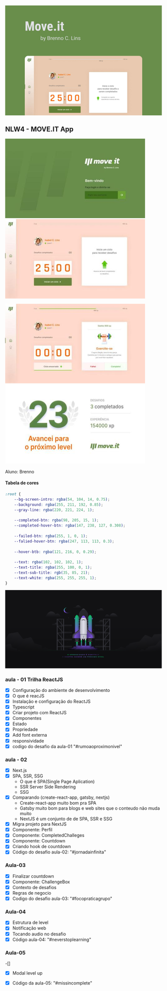 ![capa](./Capa.jpg)



## NLW4 - MOVE.IT App


![screen2](./00-screen.jpg) ![screen2](./01-screen.jpg)

![screen2](./02-screen.jpg) ![screen2](./03-screen.jpg)

Aluno: Brenno

#### Tabela de cores

```css
:root {
    --bg-screen-intro: rgba(54, 104, 14, 0.75);
    --background: rgba(255, 211, 192, 0.85);
    --gray-line: rgba(220, 221, 224, 1);

    --completed-btn: rgba(98, 205, 15, 1);
    --completed-hover-btn: rgba(147, 238, 127, 0.308);

    --failed-btn: rgba(255, 1, 0, 1);
    --falied-hover-btn: rgba(247, 113, 113, 0.3);
    
    --hover-btb: rgba(121, 216, 0, 0.29);
    
    --text: rgba(102, 102, 102, 1);
    --text-title: rgba(255, 100, 0, 1);
    --text-sub-title: rgb(35, 85, 21);
    --text-white: rgba(255, 255, 255, 1);
}

```

![nlw4 screen](./bg-nlw4.png)

### aula - 01 Trilha ReactJS
- [x] Configuração do ambiente de desenvolvimento
- [x] O que é reacJS
- [x] Instalação e configuração do ReactJS
- [x] Typescript
- [x] Criar projeto com ReactJS
- [x] Componentes
- [x] Estado
- [x] Propriedade
- [x] Add font externa
- [x] responsividade
- [x] codigo do desafio da aula-01 "#rumoaoproximonivel"

### aula - 02
- [x] Next.js
- [x] SPA, SSR, SSG
    - O que é SPA(Single Page Aplication)
    - SSR Server Side Rendering
    - SSG 
- [x] Comparando (create-react-app, gatsby, nextjs)
    - Create-react-app muito bom pra SPA
    - Gatsby muito bom para blogs e web sites que o conteudo não muda muito
    - NextJS é um conjunto de de SPA, SSR e SSG
- [x] Migra projeto para NextJS
- [x] Componente: Perfil
- [x] Componente: CompletedChalleges
- [x] Componente: Countdown
- [x] Criando hook de countdown
- [x] Código do desafio aula-02: "#jornadainfinita"

### Aula-03

- [x] Finalizar countdown
- [x] Componente: ChallengeBox
- [x] Contexto de desafios
- [x] Regras de negocio
- [x] Codigo do desafio aula-03: "#focopraticagrupo"

### Aula-04

- [x] Estrutura de level
- [x] Notificação web
- [x] Tocando audio no desafio
- [x] Código aula-04: "#neverstoplearning"

### Aula-05

-[]
-[x] Modal level up
-[x] Código da aula-05: "#missincomplete"


